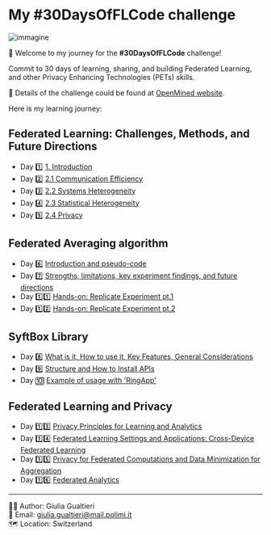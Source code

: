 # My #30DaysOfFLCode challenge

![immagine](https://info.openmined.org/hubfs/30dayspromo.png)

🚀 Welcome to my journey for the **#30DaysOfFLCode** challenge! <br>

Commit to 30 days of learning, sharing, and building Federated Learning, and other Privacy Enhancing Technologies (PETs) skills.

📄 Details of the challenge could be found at [OpenMined website](https://info.openmined.org/30daysofflcode).

Here is my learning journey:

## Federated Learning: Challenges, Methods, and Future Directions
- Day 1️⃣ [1. Introduction](30days/day1/day1.md)
- Day 2️⃣ [2.1 Communication Efficiency](30days/day2/day2.md)
- Day 3️⃣ [2.2 Systems Heterogeneity](30days/day3/day3.md)
- Day 4️⃣ [2.3 Statistical Heterogeneity](30days/day4/day4.md)
- Day 5️⃣ [2.4 Privacy](30days/day5/day5.md)

## Federated Averaging algorithm
- Day 6️⃣ [Introduction and pseudo-code](30days/day6/day6.md)
- Day 7️⃣ [Strengths, limitations, key experiment findings, and future directions](30days/day7/day7.md)
- Day 1️⃣1️⃣ [Hands-on: Replicate Experiment pt.1](30days/day11/day11.md)
- Day 1️⃣2️⃣ [Hands-on: Replicate Experiment pt.2](30days/day12/day12.md)

## SyftBox Library
- Day 8️⃣ [What is it, How to use it, Key Features, General Considerations](30days/day8/day8.md)
- Day 9️⃣ [Structure and How to Install APIs](30days/day9/day9.md)
- Day 🔟 [Example of usage with 'RingApp'](30days/day10/day10.md)

## Federated Learning and Privacy
- Day 1️⃣3️⃣ [Privacy Principles for Learning and Analytics](30days/day13/day13.md)
- Day 1️⃣4️⃣ [Federated Learning Settings and Applications: Cross-Device Federated Learning](30days/day14/day14.md)
- Day 1️⃣5️⃣ [Privacy for Federated Computations and Data Minimization for Aggregation](30days/day15/day15.md)
- Day 1️⃣6️⃣ [Federated Analytics](30days/day16/day16.md)

<!-- ![immagine](https://info.openmined.org/hubfs/OpenMined-Logo.svg) -->

<!-- 👉 If you desire to follow my journey: here's the [link](./30days/README.md)! -->


-------
👩‍🔬 Author: Giulia Gualtieri <br>
📧 Email: giulia.gualtieri@mail.polimi.it <br>
🗺️ Location: Switzerland
